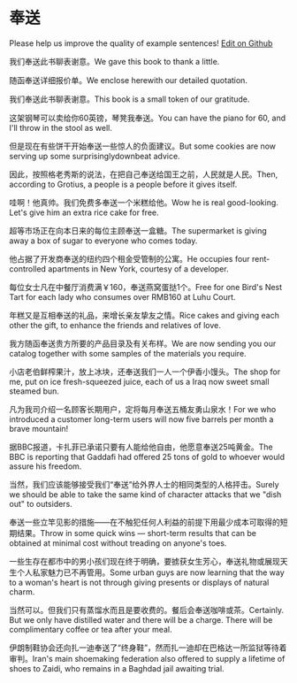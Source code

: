 # 奉送

Please help us improve the quality of example sentences! [Edit on Github](https://github.com/jiyushe/jiyu-example-sentence-source/blob/main/chinese/fengsong.md)

<p><span class="chinese">我们奉送此书聊表谢意。</span><span class="english">We gave this book to thank a little.</span></p>

<p><span class="chinese">随函奉送详细报价单。</span><span class="english">We enclose herewith our detailed quotation.</span></p>

<p><span class="chinese">我们奉送此书聊表谢意。</span><span class="english">This book is a small token of our gratitude.</span></p>

<p><span class="chinese">这架钢琴可以卖给你60英镑，琴凳我奉送。</span><span class="english">You can have the piano for 60, and I'll throw in the stool as well.</span></p>

<p><span class="chinese">但是现在有些饼干开始奉送一些惊人的负面建议。</span><span class="english">But some cookies are now serving up some surprisinglydownbeat advice.</span></p>

<p><span class="chinese">因此，按照格老秀斯的说法，在把自己奉送给国王之前，人民就是人民。</span><span class="english">Then, according to Grotius, a people is a people before it gives itself.</span></p>

<p><span class="chinese">哇啊！他真帅。我们免费多奉送一个米糕给他。</span><span class="english">Wow he is real good-looking. Let's give him an extra rice cake for free.</span></p>

<p><span class="chinese">超等市场正在向本日来的每位主顾奉送一盒糖。</span><span class="english">The supermarket is giving away a box of sugar to everyone who comes today.</span></p>

<p><span class="chinese">他占据了开发商奉送的纽约四个租金受管制的公寓。</span><span class="english">He occupies four rent-controlled apartments in New York, courtesy of a developer.</span></p>

<p><span class="chinese">每位女士凡在中餐厅消费满￥160，奉送燕窝蛋挞1个。</span><span class="english">Free for one Bird's Nest Tart for each lady who consumes over RMB160 at Luhu Court.</span></p>

<p><span class="chinese">年糕又是互相奉送的礼品，来增长亲友挚友之情。</span><span class="english">Rice cakes and giving each other the gift, to enhance the friends and relatives of love.</span></p>

<p><span class="chinese">我方随函奉送贵方所要的产品目录及有关布样。</span><span class="english">We are now sending you our catalog together with some samples of the materials you require.</span></p>

<p><span class="chinese">小店老伯鲜榨果汁，放上冰块，还奉送我们一人一个伊香小馒头。</span><span class="english">The shop for me, put on ice fresh-squeezed juice, each of us a Iraq now sweet small steamed bun.</span></p>

<p><span class="chinese">凡为我司介绍一名顾客长期用户，定将每月奉送五桶友勇山泉水！</span><span class="english">For we who introduced a customer long-term users will now five barrels per month a brave mountain!</span></p>

<p><span class="chinese">据BBC报道，卡扎菲已承诺只要有人能给他自由，他愿意奉送25吨黄金。</span><span class="english">The BBC is reporting that Gaddafi had offered 25 tons of gold to whoever would assure his freedom.</span></p>

<p><span class="chinese">当然，我们应该能够接受我们“奉送”给外界人士的相同类型的人格抨击。</span><span class="english">Surely we should be able to take the same kind of character attacks that we "dish out" to outsiders.</span></p>

<p><span class="chinese">奉送一些立竿见影的措施——在不触犯任何人利益的前提下用最少成本可取得的短期结果。</span><span class="english">Throw in some quick wins — short-term results that can be obtained at minimal cost without treading on anyone's toes.</span></p>

<p><span class="chinese">一些生存在都市中的男小孩们现在终于明确，要掳获女生芳心，奉送礼物或展现天生个人私家魅力已不再管用。</span><span class="english">Some urban guys are now learning that the way to a woman's heart is not through giving presents or displays of natural charm.</span></p>

<p><span class="chinese">当然可以。但我们只有蒸馏水而且是要收费的。餐后会奉送咖啡或茶。</span><span class="english">Certainly. But we only have distilled water and there will be a charge. There will be complimentary coffee or tea after your meal.</span></p>

<p><span class="chinese">伊朗制鞋协会还向扎一迪奉送了“终身鞋”，然而扎一迪却在巴格达一所监狱等待着审判。</span><span class="english">Iran's main shoemaking federation also offered to supply a lifetime of shoes to Zaidi, who remains in a Baghdad jail awaiting trial.</span></p>

